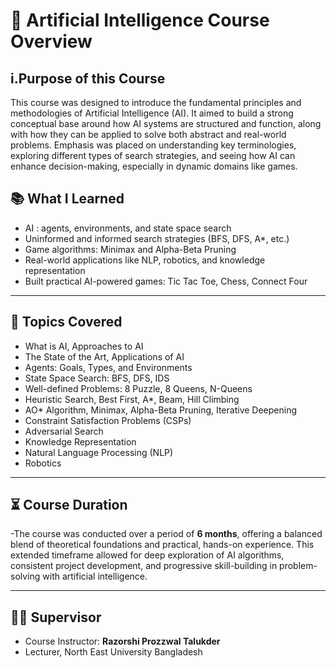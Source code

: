 # 🧠 Artificial Intelligence Course Overview

## i.Purpose of this Course
This course was designed to introduce the fundamental principles and methodologies of Artificial Intelligence (AI). It aimed to build a strong conceptual base around how AI systems are structured and function, along with how they can be applied to solve both abstract and real-world problems. Emphasis was placed on understanding key terminologies, exploring different types of search strategies, and seeing how AI can enhance decision-making, especially in dynamic domains like games.

## 📚 What I Learned

- AI : agents, environments, and state space search  
- Uninformed and informed search strategies (BFS, DFS, A*, etc.)  
- Game algorithms: Minimax and Alpha-Beta Pruning  
- Real-world applications like NLP, robotics, and knowledge representation  
- Built practical AI-powered games: Tic Tac Toe, Chess, Connect Four  

---

## 🧠 Topics Covered

- What is AI, Approaches to AI  
- The State of the Art, Applications of AI  
- Agents: Goals, Types, and Environments  
- State Space Search: BFS, DFS, IDS  
- Well-defined Problems: 8 Puzzle, 8 Queens, N-Queens  
- Heuristic Search, Best First, A*, Beam, Hill Climbing  
- AO* Algorithm, Minimax, Alpha-Beta Pruning, Iterative Deepening  
- Constraint Satisfaction Problems (CSPs)  
- Adversarial Search  
- Knowledge Representation  
- Natural Language Processing (NLP)  
- Robotics
----
## ⏳ Course Duration

-The course was conducted over a period of **6 months**, offering a balanced blend of theoretical foundations and practical, hands-on experience. This extended timeframe allowed for deep exploration of AI algorithms, consistent project development, and progressive skill-building in problem-solving with artificial intelligence.

---

## 👨‍🏫 Supervisor

- Course Instructor: **Razorshi Prozzwal Talukder**
- Lecturer, North East University Bangladesh

